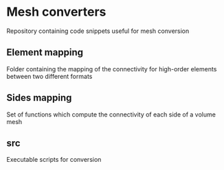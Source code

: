 # Mesh converters
Repository containing code snippets useful for mesh conversion

## Element mapping
Folder containing the mapping of the connectivity for high-order elements between two different formats

## Sides mapping
Set of functions which compute the connectivity of each side of a volume mesh

## src
Executable scripts for conversion